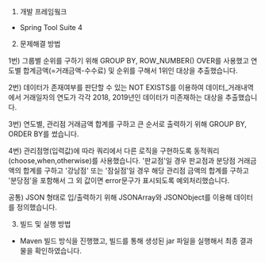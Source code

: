


1. 개발 프레임웤크
- Spring Tool Suite 4

2. 문제해결 방법

 1번) 그룹별 순위를 구하기 위해 GROUP BY, ROW_NUMBER() OVER를 사용했고
연도별 합계금액(=거래금액-수수료) 및 순위를 구해서 1위인 대상을 추출했습니다.

 2번) 데이터가 존재여부를 판단할 수 있는 NOT EXISTS를 이용하여
데이터_거래내역에서 거래일자의 연도가 각각 2018, 2019년인 데이터가 미존재하는 대상을 추출했습니다.

 3번) 연도별, 관리점 거래금액 합계를 구하고 큰 순서로 출력하기 위해 GROUP BY, ORDER BY를 썼습니다.

 4번) 관리점명(입력값)에 따라 쿼리에서 다른 로직을 구현하도록 동적쿼리(choose,when,otherwise)를 사용했습니다.
 '판교점'일 경우 판교점과 분당점 거래금액의 합계를 구하고
 '강남점' 또는 '잠실점'일 경우 해당 관리점 금액의 합계를 구하고
 '분당점'을 포함해서 그 외 값이면 error문구가 표시되도록 예외처리했습니다.

 공통) JSON 형태로 입/출력하기 위해 JSONArray와 JSONObject를 이용해 데이터를 정의했습니다.


3. 빌드 및 실행 방법
 - Maven 빌드 방식을 진행했고, 빌드를 통해 생성된 jar 파일을 실행해서 최종 결과물을 확인하였습니다.
 


